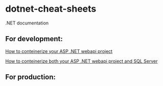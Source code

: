 # dotnet-cheat-sheets
.NET documentation

## For development:

[How to conteinerize your ASP .NET webapi project](dev-conteinerize-aspnet.md)

[How to conteinerize both your ASP .NET webapi project and SQL Server](dev-conteinerize-aspnet-and-mssql.md)

## For production:
